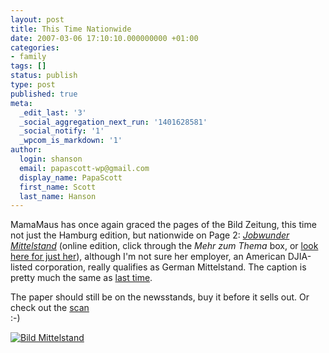 ```yaml
---
layout: post
title: This Time Nationwide
date: 2007-03-06 17:10:10.000000000 +01:00
categories:
- family
tags: []
status: publish
type: post
published: true
meta:
  _edit_last: '3'
  _social_aggregation_next_run: '1401628581'
  _social_notify: '1'
  _wpcom_is_markdown: '1'
author:
  login: shanson
  email: papascott-wp@gmail.com
  display_name: PapaScott
  first_name: Scott
  last_name: Hanson
---
```

<p>MamaMaus has once again graced the pages of the Bild Zeitung, this time not just the Hamburg edition, but nationwide on Page 2: <a href="http://www.bild.t-online.de/BTO/news/2007/03/06/job-wunder/mittelstand-motor.html"><em>Jobwunder Mittelstand</em></a> (online edition, click through the <em>Mehr zum Thema</em> box, or <a href="http://www.bild.t-online.de/BTO/news/2007/03/06/job-wunder/kt-galerie-jobwunder,templateId=renderInline,rendertext=1489534.html">look here for just her</a>), although I'm not sure her employer, an American DJIA-listed corporation, really qualifies as German Mittelstand. The caption is pretty much the same as <a href="https://www.papascott.de/archives/2006/11/27/bild-hamburg-page-6/">last time</a>.</p>
<p>The paper should still be on the newsstands, buy it before it sells out. Or check out the <a href="http://aycu05.webshots.com/image/10524/2001190113226454148_rs.jpg">scan</a><br />
 :-)</p>
<p><a href="http://aycu05.webshots.com/image/10524/2001190113226454148_rs.jpg"><img src="https://www.papascott.de/wordpress/wp-content/uploads/2007/03/bild-mittelstand.jpg" alt="Bild Mittelstand" /></a></p>
